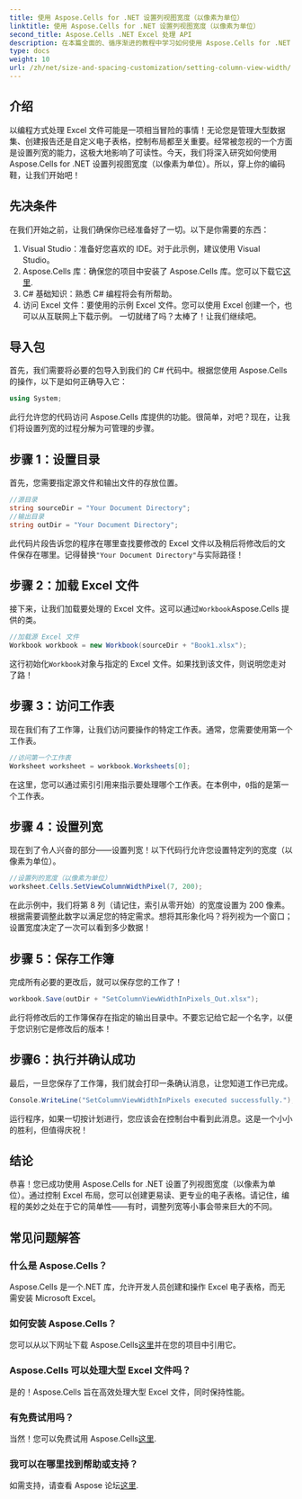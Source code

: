 ```yaml
---
title: 使用 Aspose.Cells for .NET 设置列视图宽度（以像素为单位）
linktitle: 使用 Aspose.Cells for .NET 设置列视图宽度（以像素为单位）
second_title: Aspose.Cells .NET Excel 处理 API
description: 在本篇全面的、循序渐进的教程中学习如何使用 Aspose.Cells for .NET 设置列视图宽度（以像素为单位），以简化 Excel 操作。
type: docs
weight: 10
url: /zh/net/size-and-spacing-customization/setting-column-view-width/
---
```

## 介绍
以编程方式处理 Excel 文件可能是一项相当冒险的事情！无论您是管理大型数据集、创建报告还是自定义电子表格，控制布局都至关重要。经常被忽视的一个方面是设置列宽的能力，这极大地影响了可读性。今天，我们将深入研究如何使用 Aspose.Cells for .NET 设置列视图宽度（以像素为单位）。所以，穿上你的编码鞋，让我们开始吧！
## 先决条件
在我们开始之前，让我们确保你已经准备好了一切。以下是你需要的东西：
1. Visual Studio：准备好您喜欢的 IDE。对于此示例，建议使用 Visual Studio。
2.  Aspose.Cells 库：确保您的项目中安装了 Aspose.Cells 库。您可以下载它[这里](https://releases.aspose.com/cells/net/).
3. C# 基础知识：熟悉 C# 编程将会有所帮助。
4. 访问 Excel 文件：要使用的示例 Excel 文件。您可以使用 Excel 创建一个，也可以从互联网上下载示例。
一切就绪了吗？太棒了！让我们继续吧。
## 导入包
首先，我们需要将必要的包导入到我们的 C# 代码中。根据您使用 Aspose.Cells 的操作，以下是如何正确导入它：
```csharp
using System;
```
此行允许您的代码访问 Aspose.Cells 库提供的功能。很简单，对吧？现在，让我们将设置列宽的过程分解为可管理的步骤。
## 步骤 1：设置目录
首先，您需要指定源文件和输出文件的存放位置。
```csharp
//源目录
string sourceDir = "Your Document Directory";
//输出目录
string outDir = "Your Document Directory";
```
此代码片段告诉您的程序在哪里查找要修改的 Excel 文件以及稍后将修改后的文件保存在哪里。记得替换`"Your Document Directory"`与实际路径！
## 步骤 2：加载 Excel 文件
接下来，让我们加载要处理的 Excel 文件。这可以通过`Workbook`Aspose.Cells 提供的类。
```csharp
//加载源 Excel 文件
Workbook workbook = new Workbook(sourceDir + "Book1.xlsx");
```
这行初始化`Workbook`对象与指定的 Excel 文件。如果找到该文件，则说明您走对了路！
## 步骤 3：访问工作表
现在我们有了工作簿，让我们访问要操作的特定工作表。通常，您需要使用第一个工作表。
```csharp
//访问第一个工作表
Worksheet worksheet = workbook.Worksheets[0];
```
在这里，您可以通过索引引用来指示要处理哪个工作表。在本例中，`0`指的是第一个工作表。
## 步骤 4：设置列宽
现在到了令人兴奋的部分——设置列宽！以下代码行允许您设置特定列的宽度（以像素为单位）。
```csharp
//设置列的宽度（以像素为单位）
worksheet.Cells.SetViewColumnWidthPixel(7, 200);
```
在此示例中，我们将第 8 列（请记住，索引从零开始）的宽度设置为 200 像素。根据需要调整此数字以满足您的特定需求。想将其形象化吗？将列视为一个窗口；设置宽度决定了一次可以看到多少数据！
## 步骤 5：保存工作簿
完成所有必要的更改后，就可以保存您的工作了！
```csharp
workbook.Save(outDir + "SetColumnViewWidthInPixels_Out.xlsx");
```
此行将修改后的工作簿保存在指定的输出目录中。不要忘记给它起一个名字，以便于您识别它是修改后的版本！
## 步骤6：执行并确认成功
最后，一旦您保存了工作簿，我们就会打印一条确认消息，让您知道工作已完成。
```csharp
Console.WriteLine("SetColumnViewWidthInPixels executed successfully.");
```
运行程序，如果一切按计划进行，您应该会在控制台中看到此消息。这是一个小小的胜利，但值得庆祝！
## 结论
恭喜！您已成功使用 Aspose.Cells for .NET 设置了列视图宽度（以像素为单位）。通过控制 Excel 布局，您可以创建更易读、更专业的电子表格。请记住，编程的美妙之处在于它的简单性——有时，调整列宽等小事会带来巨大的不同。
## 常见问题解答
### 什么是 Aspose.Cells？
Aspose.Cells 是一个.NET 库，允许开发人员创建和操作 Excel 电子表格，而无需安装 Microsoft Excel。
### 如何安装 Aspose.Cells？
您可以从以下网址下载 Aspose.Cells[这里](https://releases.aspose.com/cells/net/)并在您的项目中引用它。
### Aspose.Cells 可以处理大型 Excel 文件吗？
是的！Aspose.Cells 旨在高效处理大型 Excel 文件，同时保持性能。
### 有免费试用吗？
当然！您可以免费试用 Aspose.Cells[这里](https://releases.aspose.com/).
### 我可以在哪里找到帮助或支持？
如需支持，请查看 Aspose 论坛[这里](https://forum.aspose.com/c/cells/9).